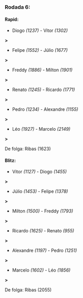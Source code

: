 ### Rodada 6:

#### Rapid:

* Diogo *(1237)*     -     Vitor *(1302)*

 **>** 
* Felipe *(1552)*     -     Júlio *(1677)*

 **>** 
* Freddy *(1886)*     -     Milton *(1901)*

 **>** 
* Renato *(1245)*     -     Ricardo *(1771)*

 **>** 
* Pedro *(1234)*     -     Alexandre *(1155)*

 **>** 
* Léo *(1927)*     -     Marcelo *(2149)*

 **>** 

De folga: Ribas (1623)

#### Blitz:

* Vitor *(1127)*     -     Diogo *(1455)*

 **>** 
* Júlio *(1453)*     -     Felipe *(1378)*

 **>** 
* Milton *(1500)*     -     Freddy *(1793)*

 **>** 
* Ricardo *(1625)*     -     Renato *(955)*

 **>** 
* Alexandre *(1197)*     -     Pedro *(1251)*

 **>** 
* Marcelo *(1602)*     -     Léo *(1856)*

 **>** 

De folga: Ribas (2055)


